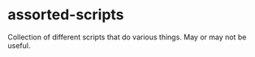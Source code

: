 # assorted-scripts

Collection of different scripts that do various things. May or may not be useful.
